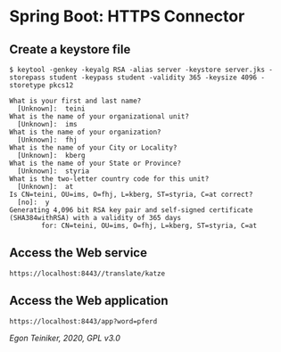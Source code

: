 # Spring Boot: HTTPS Connector


## Create a keystore file

```
$ keytool -genkey -keyalg RSA -alias server -keystore server.jks -storepass student -keypass student -validity 365 -keysize 4096 -storetype pkcs12

What is your first and last name?
  [Unknown]:  teini
What is the name of your organizational unit?
  [Unknown]:  ims
What is the name of your organization?
  [Unknown]:  fhj
What is the name of your City or Locality?
  [Unknown]:  kberg
What is the name of your State or Province?
  [Unknown]:  styria
What is the two-letter country code for this unit?
  [Unknown]:  at
Is CN=teini, OU=ims, O=fhj, L=kberg, ST=styria, C=at correct?
  [no]:  y
Generating 4,096 bit RSA key pair and self-signed certificate (SHA384withRSA) with a validity of 365 days
        for: CN=teini, OU=ims, O=fhj, L=kberg, ST=styria, C=at
```

## Access the Web service

```
https://localhost:8443//translate/katze
```

## Access the Web application

```
https://localhost:8443/app?word=pferd
```

*Egon Teiniker, 2020, GPL v3.0*